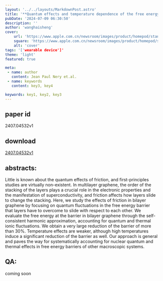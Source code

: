 ```yaml
---
layout: '../../layouts/MarkdownPost.astro'
title: '**Quantum effects and temperature dependence of the free energy barrier and shear frequency in bilayer graphene**'
pubDate: '2024-07-09 06:30:50'
description: ''
author: 'wanghaisheng'
cover:
    url: 'https://www.apple.com.cn/newsroom/images/product/homepod/standard/Apple-HomePod-hero-230118_big.jpg.large_2x.jpg'
    square: 'https://www.apple.com.cn/newsroom/images/product/homepod/standard/Apple-HomePod-hero-230118_big.jpg.large_2x.jpg'
    alt: 'cover'
tags: '['wearable device']' 
theme: 'light'
featured: true

meta:
 - name: author
   content: Jean Paul Nery et.al.
 - name: keywords
   content: key3, key4

keywords: key1, key2, key3
---
```


## paper id
2407.04532v1
## download
[2407.04532v1](http://arxiv.org/abs/2407.04532v1)
## abstracts:
Little is known about the quantum effects of friction, and first-principles studies are virtually non-existent. In multilayer graphene, the order of the stacking of the layers plays a crucial role in the electronic properties and the manifestation of superconductivity, and friction affects how layers slide to change the stacking. Here, we study the effects of friction in bilayer graphene by focusing on quantum fluctuations in the free energy barrier that layers have to overcome to slide with respect to each other. We evaluate the free energy at the barrier in bilayer graphene through the self-consistent harmonic approximation, accounting for quantum and thermal ionic fluctuations. We obtain a very large reduction of the barrier of more than 30%. Temperature effects are weaker, although high temperatures induce a significant reduction of the barrier as well. Our approach is general and paves the way for systematically accounting for nuclear quantum and thermal effects in free energy barriers of other macroscopic systems.
## QA:
coming soon
